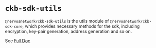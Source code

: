 # `ckb-sdk-utils`

`@nervosnetwork/ckb-sdk-utils` is the utils module of `@nervosnetwork/ckb-sdk-core`, which provides necessary methods for the sdk, including encryption, key-pair generation, address generation and so on.

See [Full Doc](https://github.com/nervosnetwork/ckb-sdk-js/blob/develop/README.md)

